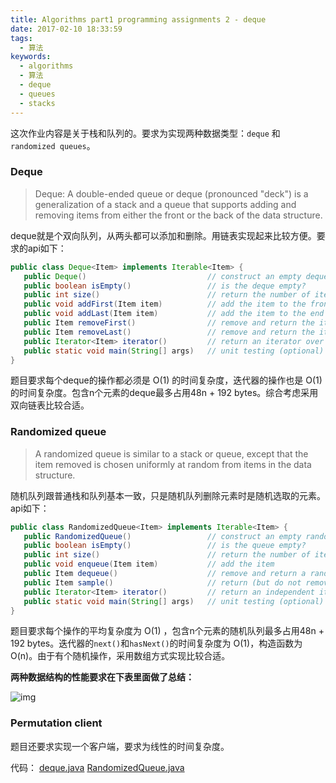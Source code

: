 ```yaml
---
title: Algorithms part1 programming assignments 2 - deque
date: 2017-02-10 18:33:59
tags:
  - 算法
keywords:
  - algorithms
  - 算法
  - deque
  - queues
  - stacks
---
```


这次作业内容是关于栈和队列的。要求为实现两种数据类型：`deque` 和 `randomized queues`。

### Deque

>Deque: A double-ended queue or deque (pronounced "deck") is a generalization of a stack and a queue that supports adding and removing items from either the front or the back of the data structure.

deque就是个双向队列，从两头都可以添加和删除。用链表实现起来比较方便。要求的api如下：

```Java
public class Deque<Item> implements Iterable<Item> {
   public Deque()                           // construct an empty deque
   public boolean isEmpty()                 // is the deque empty?
   public int size()                        // return the number of items on the deque
   public void addFirst(Item item)          // add the item to the front
   public void addLast(Item item)           // add the item to the end
   public Item removeFirst()                // remove and return the item from the front
   public Item removeLast()                 // remove and return the item from the end
   public Iterator<Item> iterator()         // return an iterator over items in order from front to end
   public static void main(String[] args)   // unit testing (optional)
}
```

题目要求每个deque的操作都必须是 O(1) 的时间复杂度，迭代器的操作也是 O(1) 的时间复杂度。包含n个元素的deque最多占用48n + 192 bytes。综合考虑采用双向链表比较合适。

### Randomized queue

>A randomized queue is similar to a stack or queue, except that the item removed is chosen uniformly at random from items in the data structure.

随机队列跟普通栈和队列基本一致，只是随机队列删除元素时是随机选取的元素。api如下：

```Java
public class RandomizedQueue<Item> implements Iterable<Item> {
   public RandomizedQueue()                 // construct an empty randomized queue
   public boolean isEmpty()                 // is the queue empty?
   public int size()                        // return the number of items on the queue
   public void enqueue(Item item)           // add the item
   public Item dequeue()                    // remove and return a random item
   public Item sample()                     // return (but do not remove) a random item
   public Iterator<Item> iterator()         // return an independent iterator over items in random order
   public static void main(String[] args)   // unit testing (optional)
}
```

题目要求每个操作的平均复杂度为 O(1) ，包含n个元素的随机队列最多占用48n + 192 bytes。迭代器的`next()`和`hasNext()`的时间复杂度为 O(1)，构造函数为 O(n)。由于有个随机操作，采用数组方式实现比较合适。

__两种数据结构的性能要求在下表里面做了总结：__

![img](/img/2017-02-12_performance_requirements.png)

### Permutation client

题目还要求实现一个客户端，要求为线性的时间复杂度。

代码：
[deque.java](https://github.com/monkeyWzr/algorithms/blame/master/deque/src/Deque.java)  [RandomizedQueue.java](https://github.com/monkeyWzr/algorithms/blob/master/deque/src/RandomizedQueue.java)
